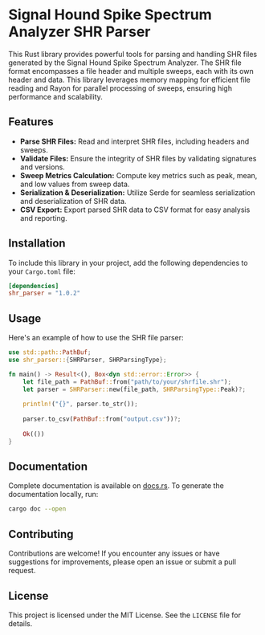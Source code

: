 
# Signal Hound Spike Spectrum Analyzer SHR Parser

This Rust library provides powerful tools for parsing and handling SHR files generated by the Signal Hound Spike Spectrum Analyzer. 
The SHR file format encompasses a file header and multiple sweeps, each with its own header and data. 
This library leverages memory mapping for efficient file reading and Rayon for parallel processing of sweeps, ensuring high performance and scalability.

## Features

- **Parse SHR Files:** Read and interpret SHR files, including headers and sweeps.
- **Validate Files:** Ensure the integrity of SHR files by validating signatures and versions.
- **Sweep Metrics Calculation:** Compute key metrics such as peak, mean, and low values from sweep data.
- **Serialization & Deserialization:** Utilize Serde for seamless serialization and deserialization of SHR data.
- **CSV Export:** Export parsed SHR data to CSV format for easy analysis and reporting.

## Installation

To include this library in your project, add the following dependencies to your `Cargo.toml` file:

```toml
[dependencies]
shr_parser = "1.0.2"
```

## Usage

Here's an example of how to use the SHR file parser:

```rust
use std::path::PathBuf;
use shr_parser::{SHRParser, SHRParsingType};

fn main() -> Result<(), Box<dyn std::error::Error>> {
    let file_path = PathBuf::from("path/to/your/shrfile.shr");
    let parser = SHRParser::new(file_path, SHRParsingType::Peak)?;
    
    println!("{}", parser.to_str());
    
    parser.to_csv(PathBuf::from("output.csv"))?;
    
    Ok(())
}
```

## Documentation

Complete documentation is available on [docs.rs](https://docs.rs/shr_parser/1.0.2/shr_parser/). To generate the documentation locally, run:

```sh
cargo doc --open
```

## Contributing

Contributions are welcome! If you encounter any issues or have suggestions for improvements, please open an issue or submit a pull request.

## License

This project is licensed under the MIT License. See the `LICENSE` file for details.
